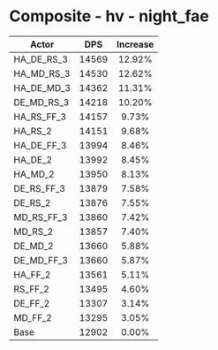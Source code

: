 # Composite - hv - night_fae
| Actor | DPS | Increase |
|---|:---:|:---:|
|HA_DE_RS_3|14569|12.92%|
|HA_MD_RS_3|14530|12.62%|
|HA_DE_MD_3|14362|11.31%|
|DE_MD_RS_3|14218|10.20%|
|HA_RS_FF_3|14157|9.73%|
|HA_RS_2|14151|9.68%|
|HA_DE_FF_3|13994|8.46%|
|HA_DE_2|13992|8.45%|
|HA_MD_2|13950|8.13%|
|DE_RS_FF_3|13879|7.58%|
|DE_RS_2|13876|7.55%|
|MD_RS_FF_3|13860|7.42%|
|MD_RS_2|13857|7.40%|
|DE_MD_2|13660|5.88%|
|DE_MD_FF_3|13660|5.87%|
|HA_FF_2|13561|5.11%|
|RS_FF_2|13495|4.60%|
|DE_FF_2|13307|3.14%|
|MD_FF_2|13295|3.05%|
|Base|12902|0.00%|

